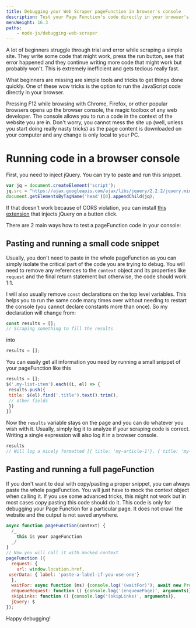 ```yaml
---
title: Debugging your Web Scraper pageFunction in browser's console
description: Test your Page Function's code directly in your browser's console
menuWeight: 16.3
paths:
    - node-js/debugging-web-scraper
---
```


A lot of beginners struggle through trial and error while scraping a simple site. They write some code that might work, press the run button, see that error happened and they continue writing more code that might work but probably won't. This is extremely inefficient and gets tedious really fast.

What beginners are missing are simple tools and tricks to get things done quickly. One of these wow tricks is the option to run the JavaScript code directly in your browser.

Pressing F12 while browsing with Chrome, Firefox, or other popular browsers opens up the browser console, the magic toolbox of any web developer. The console allows you to run a code in the context of the website you are in. Don't worry, you cannot mess the site up (well, unless you start doing really nasty tricks) as the page content is downloaded on your computer and any change is only local to your PC.

# Running code in a browser console

First, you need to inject jQuery. You can try to paste and run this snippet.

```JavaScript
var jq = document.createElement('script');
jq.src = "https://ajax.googleapis.com/ajax/libs/jquery/2.2.2/jquery.min.js";
document.getElementsByTagName('head')[0].appendChild(jq);
```

If that doesn't work because of CORS violation, you can install [this extension](https://chrome.google.com/webstore/detail/jquery-inject/iibfbhlfimdnkinkcenncoeejnmpemof) that injects jQuery on a button click.

There are 2 main ways how to test a pageFunction code in your console:

## Pasting and running a small code snippet

Usually, you don't need to paste in the whole pageFunction as you can simply isolate the critical part of the code you are trying to debug. You will need to remove any references to the `context` object and its properties like `request` and the final return statement but otherwise, the code should work 1:1.

I will also usually remove `const` declarations on the top level variables. This helps you to run the same code many times over without needing to restart the console (you cannot declare constants more than once). So my declaration will change from:

```JavaScript
const results = [];
// Scraping something to fill the results
```

into

```JavaScript
results = [];
```

You can easily get all information you need by running a small snippet of your pageFunction like this

```JavaScript
results = [];
$('.my-list-item').each((i, el) => {
 results.push({
 title: $(el).find('.title').text().trim(),
 // other fields
 })
})
```

Now the `results` variable stays on the page and you can do whatever you wish with it. Usually, simply log it to analyze if your scraping code is correct. Writing a single expression will also log it in a browser console.

```JavaScript
results
// Will log a nicely formatted [{ title: 'my-article-1'}, { title: 'my-article-2'}] etc.
```

## Pasting and running a full pageFunction

If you don't want to deal with copy/pasting a proper snippet, you can always paste the whole pageFunction. You will just have to mock the context object when calling it. If you use some advanced tricks, this might not work but in most cases copy pasting this code should do it. This code is only for debugging your Page Function for a particular page. It does not crawl the website and the output is not saved anywhere.

```JavaScript
async function pageFunction(context) {
  /_
    this is your pageFunction
  _/
}
// Now you will call it with mocked context
pageFunction ({
  request: {
    url: window.location.href,
 userData: { label: 'paste-a-label-if-you-use-one'}
  },
  waitFor: async function (ms) {console.log('(waitFor)'); await new Promise(res) => setTimeout(res, ms)},
  enqueueRequest: function () {console.log('(enqueuePage)', arguments)},
  skipLinks: function () {console.log('(skipLinks)', arguments)},
  jQuery: $
});
```

Happy debugging!
